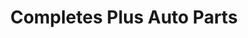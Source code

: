 ---
title: "Completes Plus Auto Parts"
url: /los-angeles/completes-plus-auto-parts/
shop: car parts
---